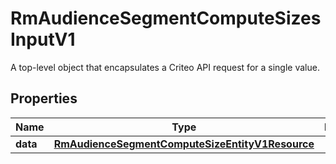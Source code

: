 

# RmAudienceSegmentComputeSizesInputV1

A top-level object that encapsulates a Criteo API request for a single value.

## Properties

| Name | Type | Description | Notes |
|------------ | ------------- | ------------- | -------------|
|**data** | [**RmAudienceSegmentComputeSizeEntityV1Resource**](RmAudienceSegmentComputeSizeEntityV1Resource.md) |  |  [optional] |



